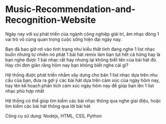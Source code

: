 # Music-Recommendation-and-Recognition-Website
Ngày nay với sự phát triển của ngành công nghiệp giải trí, âm nhạc đóng 1 vai trò vô cùng quan trọng cuộc sống hiện đại ngày nay.

Bạn đã bao giờ rơi vào tình trạng như kiểu thất tình đang nghe 1 list nhạc buồn nhưng tự nhiên nó phát 1 bài hát remix làm bạn tụt hết cả hứng hay là bạn nghe được 1 bài nhạc rất hay nhưng lại không biết tên của bài hát đó. Hay chỉ đơn giản rằng hôm nay bạn không biết nghe cái gì?

Hệ thống được phát triển nhằm xây dựng cho bản 1 list nhạc dựa trên nhu cầu của bạn, đưa ra gợi ý các bài hát dựa trên cảm xúc của ngày hôm nay, hay lên kế hoạch phân tích cảm xúc ngày hôm nay để giúp bạn lên 1 list nhạc phù hợp nhất

Hệ thống có thể giúp tìm kiếm các bài nhạc thông qua nghe giai điệu, hoặc tìm kiếm các bài hát thông qua lời bài hát

Công cụ sử dụng: Nodejs, HTML, CSS, Python
